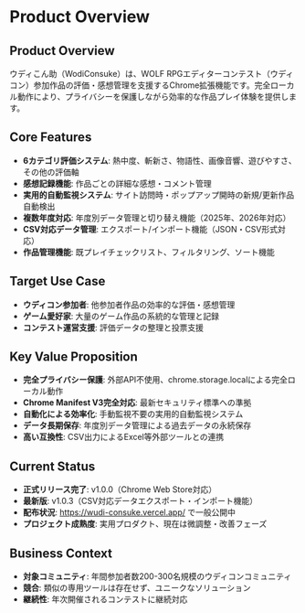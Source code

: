 # Product Overview

## Product Overview
ウディこん助（WodiConsuke）は、WOLF RPGエディターコンテスト（ウディコン）参加作品の評価・感想管理を支援するChrome拡張機能です。完全ローカル動作により、プライバシーを保護しながら効率的な作品プレイ体験を提供します。

## Core Features
- **6カテゴリ評価システム**: 熱中度、斬新さ、物語性、画像音響、遊びやすさ、その他の評価軸
- **感想記録機能**: 作品ごとの詳細な感想・コメント管理
- **実用的自動監視システム**: サイト訪問時・ポップアップ開時の新規/更新作品自動検出
- **複数年度対応**: 年度別データ管理と切り替え機能（2025年、2026年対応）
- **CSV対応データ管理**: エクスポート/インポート機能（JSON・CSV形式対応）
- **作品管理機能**: 既プレイチェックリスト、フィルタリング、ソート機能

## Target Use Case
- **ウディコン参加者**: 他参加者作品の効率的な評価・感想管理
- **ゲーム愛好家**: 大量のゲーム作品の系統的な管理と記録
- **コンテスト運営支援**: 評価データの整理と投票支援

## Key Value Proposition
- **完全プライバシー保護**: 外部API不使用、chrome.storage.localによる完全ローカル動作
- **Chrome Manifest V3完全対応**: 最新セキュリティ標準への準拠
- **自動化による効率化**: 手動監視不要の実用的自動監視システム
- **データ長期保存**: 年度別データ管理による過去データの永続保存
- **高い互換性**: CSV出力によるExcel等外部ツールとの連携

## Current Status
- **正式リリース完了**: v1.0.0（Chrome Web Store対応）
- **最新版**: v1.0.3（CSV対応データエクスポート・インポート機能）
- **配布状況**: https://wudi-consuke.vercel.app/ で一般公開中
- **プロジェクト成熟度**: 実用プロダクト、現在は微調整・改善フェーズ

## Business Context
- **対象コミュニティ**: 年間参加者数200-300名規模のウディコンコミュニティ
- **競合**: 類似の専用ツールは存在せず、ユニークなソリューション
- **継続性**: 年次開催されるコンテストに継続対応